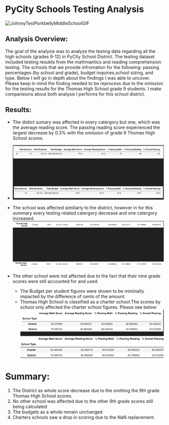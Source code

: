 # PyCity Schools Testing Analysis

![JohnnyTestPorkbellyMiddleSchoolGIF](https://user-images.githubusercontent.com/98368422/162845321-2bbf7c72-cb58-4fb6-a18e-22d12159e419.gif)

## Analysis Overview: 
The goal of the analysis was to analyze the testing data regarding all the high schools (grades 9-12) in PyCity School District. The testing dataset included testing resukts from the mathmantics and reading comprehension testing. The schools that we provide infromation for the following: passing percentages (by school and grade), budget inquiries,school sizing, and type. Below I will go in depth about the findings I was able to  uncover. 
Please keep in mind the finding needed to be reprocess due to the omission for the testing results for the Thomas High School grade 9 students. I make comparisions about both analysis I performs for this school district. 

## Results: 
* The distict sumary was affected in every catergory but one, which was the average reading score. The passing reading score experienced the largest decrease by 0.3% with the omission of grade 9 Thomas High School scores. 
* ![bothdis](https://github.com/ValJohns/School_District_Analysis/blob/main/Resources/bothdissum.png)

* The school was affected similiarly to the district, however in for this summary every testing related catergory decrease and one catergory increased. 
![THSSUM](https://github.com/ValJohns/School_District_Analysis/blob/main/Resources/BOTHTHSSUM.png)

* The other school were not affected due to the fact that their nine grade scores were still accounted for and used. 

    * The Budget per student figures were shown  to be miminally impacted by the difference of cents of the amount.
    * Thomas High School is classified as a charter school.The scores by school only affected the charter school figures.  Please see below: 
    ![TYPE](https://github.com/ValJohns/School_District_Analysis/blob/main/Resources/BOTHTYPE.png)

# Summary:
1. The District as whole score decrease due to the omitting the 9th grade Thomas High School scores.
2. No other school was affected due to the other 9th grade scores still being calculated 
3. The budgets as a whole remain unchanged 
4. Charters schools saw a drop in scoring due to the NaN replacement. 
